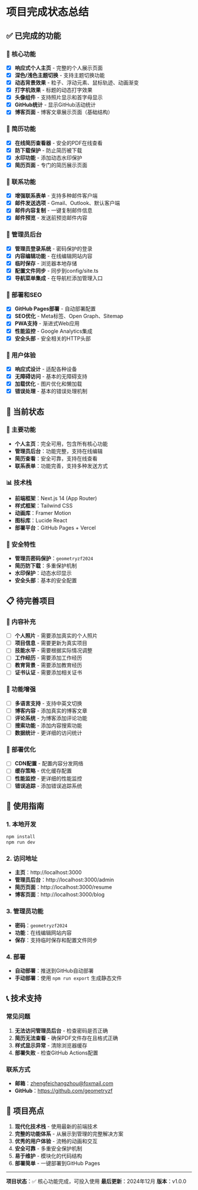 # 项目完成状态总结

## ✅ 已完成的功能

### 🎨 核心功能
- [x] **响应式个人主页** - 完整的个人展示页面
- [x] **深色/浅色主题切换** - 支持主题切换功能
- [x] **动态背景效果** - 粒子、浮动元素、鼠标轨迹、动画渐变
- [x] **打字机效果** - 标题的动态打字效果
- [x] **头像组件** - 支持照片显示和首字母显示
- [x] **GitHub统计** - 显示GitHub活动统计
- [x] **博客页面** - 博客文章展示页面（基础结构）

### 📄 简历功能
- [x] **在线简历查看器** - 安全的PDF在线查看
- [x] **防下载保护** - 防止简历被下载
- [x] **水印功能** - 添加动态水印保护
- [x] **简历页面** - 专门的简历展示页面

### 📧 联系功能
- [x] **增强联系表单** - 支持多种邮件客户端
- [x] **邮件发送选项** - Gmail、Outlook、默认客户端
- [x] **邮件内容复制** - 一键复制邮件信息
- [x] **邮件预览** - 发送前预览邮件内容

### 🔧 管理员后台
- [x] **管理员登录系统** - 密码保护的登录
- [x] **内容编辑功能** - 在线编辑网站内容
- [x] **临时保存** - 浏览器本地存储
- [x] **配置文件同步** - 同步到config/site.ts
- [x] **导航菜单集成** - 在导航栏添加管理入口

### 🚀 部署和SEO
- [x] **GitHub Pages部署** - 自动部署配置
- [x] **SEO优化** - Meta标签、Open Graph、Sitemap
- [x] **PWA支持** - 渐进式Web应用
- [x] **性能监控** - Google Analytics集成
- [x] **安全头部** - 安全相关的HTTP头部

### 📱 用户体验
- [x] **响应式设计** - 适配各种设备
- [x] **无障碍访问** - 基本的无障碍支持
- [x] **加载优化** - 图片优化和懒加载
- [x] **错误处理** - 基本的错误处理机制

## 🔄 当前状态

### 🎯 主要功能
- **个人主页**：完全可用，包含所有核心功能
- **管理员后台**：功能完整，支持在线编辑
- **简历查看**：安全可靠，支持在线查看
- **联系表单**：功能完善，支持多种发送方式

### 📊 技术栈
- **前端框架**：Next.js 14 (App Router)
- **样式框架**：Tailwind CSS
- **动画库**：Framer Motion
- **图标库**：Lucide React
- **部署平台**：GitHub Pages + Vercel

### 🔐 安全特性
- **管理员密码保护**：`geometryzf2024`
- **简历防下载**：多重保护机制
- **水印保护**：动态水印显示
- **安全头部**：基本的安全配置

## 📋 待完善项目

### 🎨 内容补充
- [ ] **个人照片** - 需要添加真实的个人照片
- [ ] **项目信息** - 需要更新为真实项目
- [ ] **技能水平** - 需要根据实际情况调整
- [ ] **工作经历** - 需要添加工作经历
- [ ] **教育背景** - 需要添加教育经历
- [ ] **证书认证** - 需要添加相关证书

### 🔧 功能增强
- [ ] **多语言支持** - 支持中英文切换
- [ ] **博客内容** - 添加真实的博客文章
- [ ] **评论系统** - 为博客添加评论功能
- [ ] **搜索功能** - 添加内容搜索功能
- [ ] **数据统计** - 更详细的访问统计

### 🚀 部署优化
- [ ] **CDN配置** - 配置内容分发网络
- [ ] **缓存策略** - 优化缓存配置
- [ ] **性能监控** - 更详细的性能监控
- [ ] **错误追踪** - 添加错误追踪系统

## 🎯 使用指南

### 1. 本地开发
```bash
npm install
npm run dev
```

### 2. 访问地址
- **主页**：http://localhost:3000
- **管理员后台**：http://localhost:3000/admin
- **简历页面**：http://localhost:3000/resume
- **博客页面**：http://localhost:3000/blog

### 3. 管理员功能
- **密码**：`geometryzf2024`
- **功能**：在线编辑网站内容
- **保存**：支持临时保存和配置文件同步

### 4. 部署
- **自动部署**：推送到GitHub自动部署
- **手动部署**：使用 `npm run export` 生成静态文件

## 📞 技术支持

### 常见问题
1. **无法访问管理员后台** - 检查密码是否正确
2. **简历无法查看** - 确保PDF文件存在且格式正确
3. **样式显示异常** - 清除浏览器缓存
4. **部署失败** - 检查GitHub Actions配置

### 联系方式
- **邮箱**：zhengfeichangzhou@foxmail.com
- **GitHub**：https://github.com/geometryzf

## 🎉 项目亮点

1. **现代化技术栈** - 使用最新的前端技术
2. **完整的功能体系** - 从展示到管理的完整解决方案
3. **优秀的用户体验** - 流畅的动画和交互
4. **安全可靠** - 多重安全保护机制
5. **易于维护** - 模块化的代码结构
6. **部署简单** - 一键部署到GitHub Pages

---

**项目状态**：✅ 核心功能完成，可投入使用
**最后更新**：2024年12月
**版本**：v1.0.0
